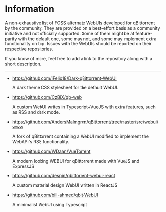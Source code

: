# Information

A non-exhaustive list of FOSS alternate WebUIs developed for qBittorrent by the community. They are provided on a best-effort basis as a community initiative and not officially supported. Some of them might be at feature-parity with the default one, some may not, and some may implement extra functionality on top. Issues with the WebUIs should be reported on their respective repositories.

If you know of more, feel free to add a link to the repository along with a short description.

---

- https://github.com/iFelix18/Dark-qBittorrent-WebUI

    A dark theme CSS stylesheet for the default WebUI.

- https://github.com/CzBiX/qb-web

    A custom WebUI writes in Typescript+VueJS with extra features, such as RSS and dark mode.

- https://github.com/AndersMalmgren/qBittorrent/tree/master/src/webui/www

    A fork of qBittorrent containing a WebUI modified to implement the WebAPI's RSS functionality.

- https://github.com/WDaan/VueTorrent

    A modern looking WEBUI for qBittorrent made with VueJS and ExpressJS

- https://github.com/despin/qbittorrent-webui-react

    A custom material design WebUI written in ReactJS

- https://github.com/bill-ahmed/qbit-WebUI

    A minimalist WebUI using Typescript 